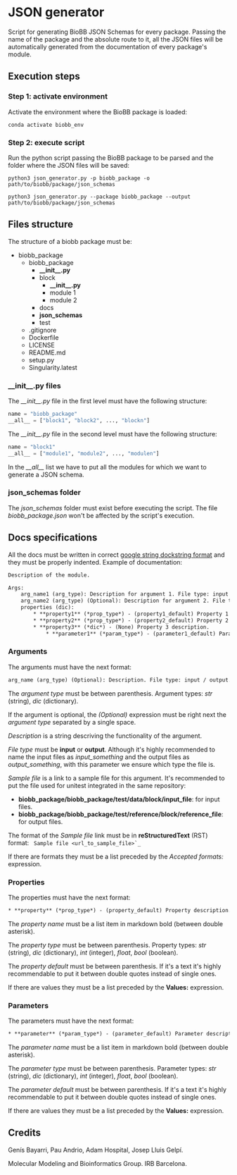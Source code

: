 # JSON generator

Script for generating BioBB JSON Schemas for every package. Passing the name of the package and the absolute route to it, all the JSON files will be automatically generated from the documentation of every package's module.

## Execution steps

### Step 1: activate environment

Activate the environment where the BioBB package is loaded:

```Shell
conda activate biobb_env
```

### Step 2: execute script

Run the python script passing the BioBB package to be parsed and the folder where the JSON files will be saved:

```Shell
python3 json_generator.py -p biobb_package -o path/to/biobb/package/json_schemas
```

```Shell
python3 json_generator.py --package biobb_package --output path/to/biobb/package/json_schemas
```

## Files structure

The structure of a biobb package must be:

* biobb_package
	* biobb_package
		* **\_\_init\_\_.py**
		* block
			* **\_\_init\_\_.py**
			* module 1
			* module 2
		* docs
		* **json_schemas**
		* test
	* .gitignore
	* Dockerfile
	* LICENSE
	* README.md
	* setup.py
	* Singularity.latest

### \_\_init\_\_.py files

The *\_\_init\_\_.py* file in the first level must have the following structure:

```Python
name = "biobb_package"
__all__ = ["block1", "block2", ..., "blockn"]
```

The *\_\_init\_\_.py* file in the second level must have the following structure:

```Python
name = "block1"
__all__ = ["module1", "module2", ..., "modulen"]
```

In the *\_\_all\_\_* list we have to put all the modules for which we want to generate a JSON schema.

### json_schemas folder

The *json_schemas* folder must exist before executing the script. The file *biobb_package.json* won't be affected by the script's execution.

## Docs specifications

All the docs must be written in correct [google string dockstring format](https://sphinxcontrib-napoleon.readthedocs.io/en/latest/example_google.html) and they must be properly indented. Example of documentation:

```rst
Description of the module.

Args:
    arg_name1 (arg_type): Description for argument 1. File type: input / output. `Sample file <url_to_sample_file1>`_. Accepted formats: format1, format2, format3. 
    arg_name2 (arg_type) (Optional): Description for argument 2. File type: input / output. `Sample file <url_to_sample_file2>`_. Accepted formats: format1, format2.
    properties (dic):
        * **property1** (*prop_type*) - (property1_default) Property 1 description.
        * **property2** (*prop_type*) - (property2_default) Property 2 description. Values: value1, value2, value3.
        * **property3** (*dic*) - (None) Property 3 description.
            * **parameter1** (*param_type*) - (parameter1_default) Parameter 1 description. Values: value1, value2, value3.
```

### Arguments

The arguments must have the next format:

```rst
arg_name (arg_type) (Optional): Description. File type: input / output. `Sample file <url_to_sample_file1>`_. Accepted formats: format1, format2, format3.
```

The *argument type* must be between parenthesis. Argument types: *str* (string), *dic* (dictionary).

If the argument is optional, the *(Optional)* expression must be right next the *argument type* separated by a single space.

*Description* is a string descriving the functionality of the argument.

*File type* must be **input** or **output**. Although it's highly recommended to name the input files as *input_something* and the output files as *output_something*, with this parameter we ensure which type the file is.

*Sample file* is a link to a sample file for this argument. It's recommended to put the file used for unitest integrated in the same repository:

* **biobb_package/biobb_package/test/data/block/input_file**: for input files.
* **biobb_package/biobb_package/test/reference/block/reference_file**: for output files.

The format of the *Sample file* link must be in **reStructuredText** (RST) format: `` Sample file <url_to_sample_file>`_``

If there are formats they must be a list preceded by the *Accepted formats:* expression.

### Properties

The properties must have the next format:

```rst
* **property** (*prop_type*) - (property_default) Property description. Values: value1, value2, value3.
```

The *property name* must be a list item in markdown bold (between double asterisk).

The *property type* must be between parenthesis. Property types: *str* (string), *dic* (dictionary), *int* (integer), *float*, *bool* (boolean).

The *property default* must be between parenthesis. If it's a text it's highly recommendable to put it between double quotes instead of single ones.

If there are values they must be a list preceded by the **Values:** expression.

### Parameters

The parameters must have the next format:

```rst
* **parameter** (*param_type*) - (parameter_default) Parameter description. Values: value1, value2, value3.
```

The *parameter name* must be a list item in markdown bold (between double asterisk).

The *parameter type* must be between parenthesis. Parameter types: *str* (string), *dic* (dictionary), *int* (integer), *float*, *bool* (boolean).

The *parameter default* must be between parenthesis. If it's a text it's highly recommendable to put it between double quotes instead of single ones.

If there are values they must be a list preceded by the **Values:** expression.

## Credits

Genís Bayarri, Pau Andrio, Adam Hospital, Josep Lluis Gelpí.

Molecular Modeling and Bioinformatics Group. IRB Barcelona.